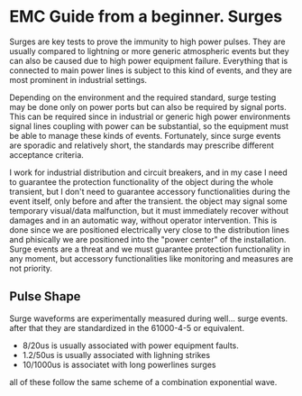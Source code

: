 # EMC Guide from a beginner. Surges

Surges are key tests to prove the immunity to high power pulses.
They are usually compared to lightning or more generic atmospheric events but they can also be caused due to high power equipment failure.
Everything that is connected to main power lines is subject to this kind of events, and they are most prominent in industrial settings.

Depending on the environment and the required standard, surge testing may be done only on power ports but can also be required by signal ports.
This can be required since in industrial or generic high power environments  signal lines coupling with power can be substantial, so the equipment must be able to manage these kinds of events.
Fortunately, since surge events are sporadic and relatively short, the standards may prescribe different acceptance criteria.

I work for industrial distribution and circuit breakers, and in my case I need to guarantee the protection functionality of the object during the whole transient, but I don't need to guarantee accessory functionalities during the event itself, only before and after the transient. the object may signal some temporary visual/data malfunction, but it must immediately recover without damages and in an automatic way, without operator intervention.
This is done since we are positioned electrically very close to the distribution lines and phisically we are positioned into the "power center" of the installation. Surge events are a threat and we must guarantee protection functionality in any moment, but accessory functionalities like monitoring and measures are not priority.

## Pulse Shape
Surge waveforms are experimentally measured during well... surge events.
after that they are standardized in the 61000-4-5 or equivalent.

- 8/20us is usually associated with power equipment faults.
- 1.2/50us is usually associated with lighning strikes
- 10/1000us is associatet with long powerlines surges

all of these follow the same scheme of a combination exponential wave.